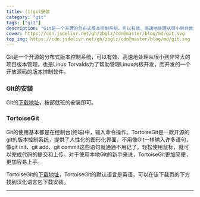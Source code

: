 ```yaml
---
title: (1)git安装
category: "git"
tags: ["git"]
description: "Git是一个开源的分布式版本控制系统，可以有效、高速地处理从很小到非常大的项目版本管理。也是Linus Torvalds为了帮助管理Linux内核开发，而开发的一个开放源码的版本控制软件。"
cover: https://cdn.jsdelivr.net/gh/zbglz/cdn@master/blog/md/git.svg
top_img: https://cdn.jsdelivr.net/gh/zbglz/cdn@master/blog/md/git.svg
---
```


Git是一个开源的分布式版本控制系统，可以有效、高速地处理从很小到非常大的项目版本管理。也是Linus Torvalds为了帮助管理Linux内核开发，而开发的一个开放源码的版本控制软件。

### Git的安装

Git的[下载地址](https://git-scm.com/)，按部就班的安装即可。

### TortoiseGit

Git的使用基本都是在控制台(终端)中，输入命令操作。TortoiseGit是一款开源的git的版本控制系统，提供了人性化的图形化界面，不用像Git一样输入许多语句，像git init、git add、git commit这些语句就通通不用记了。轻松使用鼠标，就可以完成代码的提交和上传。对于使用本地Git的新手来说，TortoiseGit更加简便，更加容易上手。

TortoiseGit的[下载地址](https://tortoisegit.org/download/)，TortoiseGit的默认语言是英语，可以在该下载页的下方找到汉化语言包下载安装。

***
